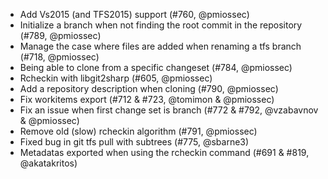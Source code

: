 * Add Vs2015 (and TFS2015) support (#760, @pmiossec)
* Initialize a branch when not finding the root commit in the repository (#789, @pmiossec)
* Manage the case where files are added when renaming a tfs branch (#718, @pmiossec)
* Being able to clone from a specific changeset (#784, @pmiossec)
* Rcheckin with libgit2sharp (#605, @pmiossec)
* Add a repository description when cloning (#790, @pmiossec)
* Fix workitems export (#712 & #723, @tomimon & @pmiossec)
* Fix an issue when first change set is branch (#772 & #792, @vzabavnov & @pmiossec)
* Remove old (slow) rcheckin algorithm (#791, @pmiossec)
* Fixed bug in git tfs pull with subtrees (#775, @sbarne3)
* Metadatas exported when using the rcheckin command (#691 & #819, @akatakritos)
